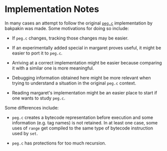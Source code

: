 # Implementation Notes

In many cases an attempt to follow the original
[`peg.c`](https://github.com/janet-lang/janet/blob/master/src/core/peg.c)
implementation by bakpakin was made.  Some motivations for doing so
include:

* If `peg.c` changes, tracking those changes may be easier.

* If an experimentally added special in margaret proves useful, it
  might be easier to port it to `peg.c`.

* Arriving at a correct implementation might be easier because
  comparing it with a similar one is more meaningful.

* Debugging information obtained here might be more relevant when
  trying to understand a situation in the original `peg.c` context.

* Reading margaret's implementation might be an easier place to start
  if one wants to study `peg.c`.

Some differences include:

* `peg.c` creates a bytecode representation before execution and some
  information (e.g. tag names) is not retained.  In at least one case,
  some uses of `range` get compiled to the same type of bytecode
  instruction used by `set`.

* `peg.c` has protections for too much recursion.
